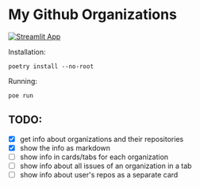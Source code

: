 # My Github Organizations

[![Streamlit App](https://static.streamlit.io/badges/streamlit_badge_black_white.svg)](https://insolor-my-gh-orgs.streamlit.app)

Installation:
```
poetry install --no-root
```
Running:
```
poe run
```

## TODO:

- [x] get info about organizations and their repositories
- [x] show the info as markdown
- [ ] show info in cards/tabs for each organization
- [ ] show info about all issues of an organization in a tab
- [ ] show info about user's repos as a separate card

